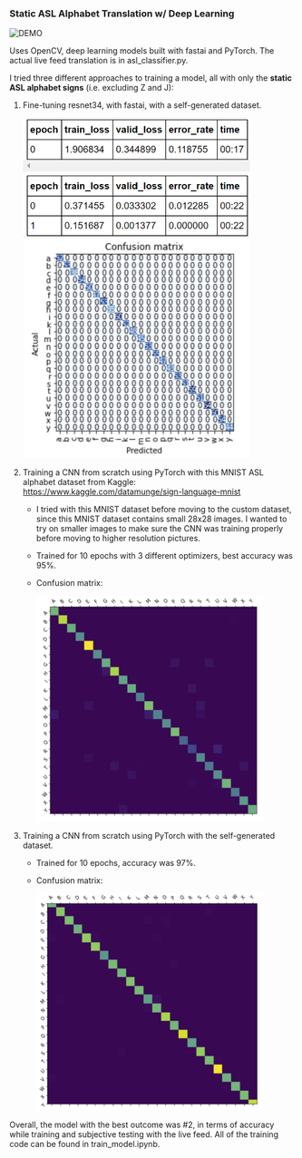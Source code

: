 ### Static ASL Alphabet Translation w/ Deep Learning

<img src="https://github.com/gracekang2/asl-alphabet-classifier/blob/master/DEMO.gif" alt="DEMO" width="400" />

Uses OpenCV, deep learning models built with fastai and PyTorch. The actual live feed translation is in asl_classifier.py.

I tried three different approaches to training a model, all with only the **static ASL alphabet signs** (i.e. excluding Z and J):

1. Fine-tuning resnet34, with fastai, with a self-generated dataset.

   <img src="https://github.com/gracekang2/asl-alphabet-classifier/blob/master/loss_1.png" alt="loss_1" width="400" />

   <img src="https://github.com/gracekang2/asl-alphabet-classifier/blob/master/confusion_1.png" alt="confusion_1" width="400" />

2. Training a CNN from scratch using PyTorch with this MNIST ASL alphabet dataset from Kaggle: https://www.kaggle.com/datamunge/sign-language-mnist 

   - I tried with this MNIST dataset before moving to the custom dataset, since this MNIST dataset contains small 28x28 images. I wanted to try on smaller images to make sure the CNN was training properly before moving to higher resolution pictures.

   - Trained for 10 epochs with 3 different optimizers, best accuracy was 95%.

   - Confusion matrix:

     <img src="https://github.com/gracekang2/asl-alphabet-classifier/blob/master/confusion_2.png" alt="confusion_2" width="400" />

3. Training a CNN from scratch using PyTorch with the self-generated dataset.

   - Trained for 10 epochs, accuracy was 97%.

   - Confusion matrix:

     <img src="https://github.com/gracekang2/asl-alphabet-classifier/blob/master/confusion_3.png" alt="confusion_3" width="400" />

Overall, the model with the best outcome was #2, in terms of accuracy while training and subjective testing with the live feed. All of the training code can be found in train_model.ipynb. 



